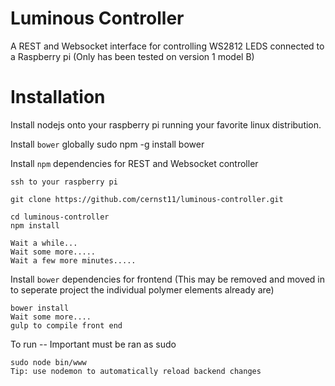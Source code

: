 Luminous Controller
==================

A REST and Websocket interface for controlling WS2812 LEDS connected to a Raspberry pi (Only has been tested on version 1 model B)

Installation
===

Install nodejs onto your raspberry pi running your favorite linux distribution.

Install `bower` globally
  sudo npm -g install bower
  
Install `npm` dependencies for REST and Websocket controller 

    ssh to your raspberry pi

    git clone https://github.com/cernst11/luminous-controller.git
  
    cd luminous-controller 
    npm install
    
    Wait a while...
    Wait some more.....
    Wait a few more minutes.....

Install `bower` dependencies for frontend (This may be removed and moved in to seperate project the individual polymer elements already are)

    bower install
    Wait some more....
    gulp to compile front end 
  
To run -- Important must be ran as sudo

    sudo node bin/www
    Tip: use nodemon to automatically reload backend changes
  

